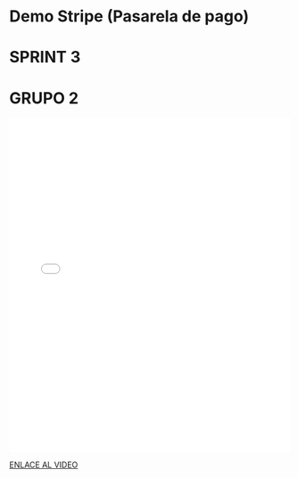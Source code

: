 # Demo Stripe (Pasarela de pago)


# SPRINT 3
# GRUPO 2
<MDXLayout>
  <embed src="/assets/files/Demo%20stripe-38aabd2d5ef278adba6cd36144ffa5d4.mp4" type="video/mp4" width="100%" height="600px" />
</MDXLayout>


[ENLACE AL VIDEO](../../static/videos/Demo%20stripe.mp4)
